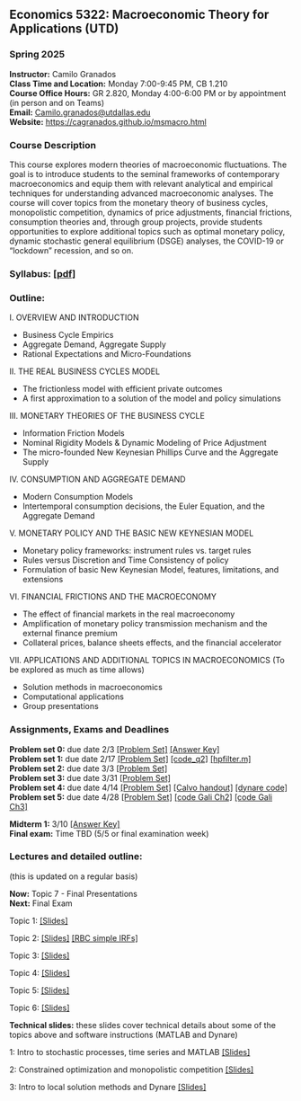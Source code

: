 ## Economics 5322: Macroeconomic Theory for Applications (UTD)
### Spring 2025

**Instructor:** Camilo Granados \
**Class Time and Location:** Monday 7:00-9:45 PM, CB 1.210 \
**Course Office Hours:**  GR 2.820, Monday 4:00-6:00 PM or by appointment (in person and on Teams) \
**Email:** Camilo.granados@utdallas.edu \
**Website:** <a href="https://cagranados.github.io/msmacro.html"><u>https://cagranados.github.io/msmacro.html</u></a> 


### Course Description

This course explores modern theories of macroeconomic fluctuations. The goal is to introduce students to the seminal frameworks of contemporary macroeconomics and equip them with relevant analytical and empirical techniques for understanding advanced macroeconomic analyses. The course will cover topics from the monetary theory of business cycles, monopolistic competition, dynamics of price adjustments, financial frictions, consumption theories and, through group projects, provide students opportunities to explore additional topics such as optimal monetary policy, dynamic stochastic general equilibrium (DSGE) analyses, the COVID-19 or “lockdown” recession, and so on.


### Syllabus:  <a href="https://cagranados.github.io/files/msmacrospring25/Econ5322sp25_syllabus.pdf"><u>[pdf]</u></a> 


### Outline:

I. OVERVIEW AND INTRODUCTION

- Business Cycle Empirics
- Aggregate Demand, Aggregate Supply
- Rational Expectations and Micro-Foundations

II. THE REAL BUSINESS CYCLES MODEL

- The frictionless model with efficient private outcomes
- A first approximation to a solution of the model and policy simulations

III. MONETARY THEORIES OF THE BUSINESS CYCLE

- Information Friction Models
- Nominal Rigidity Models & Dynamic Modeling of Price Adjustment
- The micro-founded New Keynesian Phillips Curve and the Aggregate Supply

IV. CONSUMPTION AND AGGREGATE DEMAND

- Modern Consumption Models
- Intertemporal consumption decisions, the Euler Equation, and the Aggregate Demand
     
V. MONETARY POLICY AND THE BASIC NEW KEYNESIAN MODEL

- Monetary policy frameworks: instrument rules vs. target rules
- Rules versus Discretion and Time Consistency of policy
- Formulation of basic New Keynesian Model, features, limitations, and extensions

VI. FINANCIAL FRICTIONS AND THE MACROECONOMY

- The effect of financial markets in the real macroeconomy
- Amplification of monetary policy transmission mechanism and the external finance premium
- Collateral prices, balance sheets effects, and the financial accelerator

VII. APPLICATIONS AND ADDITIONAL TOPICS IN MACROECONOMICS
(To be explored as much as time allows)

- Solution methods in macroeconomics
- Computational applications
- Group presentations



### Assignments, Exams and Deadlines


**Problem set 0:** due date 2/3 <a href="https://cagranados.github.io/files/msmacrospring25/PS0.pdf"><u>[Problem Set]</u></a> <a href="https://cagranados.github.io/files/msmacrospring25/PS0_AnswerKey.pdf"><u>[Answer Key]</u></a> \
**Problem set 1:** due date 2/17 <a href="https://cagranados.github.io/files/msmacrospring25/PS1.pdf"><u>[Problem Set]</u></a> <a href="https://cagranados.github.io/files/msmacrospring25/ps1q2_code.m"><u>[code_q2]</u></a> <a href="https://cagranados.github.io/files/msmacrospring25/hpfilter.m"><u>[hpfilter.m]</u></a> <!-- <a href="https://cagranados.github.io/files/msmacrospring25/PS1_AnswerKey.pdf"><u>[Answer Key]</u></a>  <a href="https://cagranados.github.io/files/msmacrospring25/data_ps1.xlsx"><u>[data loaded in Ans key]</u></a> --> \
**Problem set 2:** due date 3/3 <a href="https://cagranados.github.io/files/msmacrospring25/PS2.pdf"><u>[Problem Set]</u></a> <!-- <a href="https://cagranados.github.io/files/msmacrospring25/PS2_AnswerKey.pdf"><u>[Answer Key]</u></a> --> \
**Problem set 3:** due date 3/31 <a href="https://cagranados.github.io/files/msmacrospring25/PS3.pdf"><u>[Problem Set]</u></a> <!-- <a href="https://cagranados.github.io/files/msmacrospring25/PS3_AnswerKey.pdf"><u>[Answer Key]</u></a> -->  \
**Problem set 4:** due date 4/14 <a href="https://cagranados.github.io/files/msmacrospring25/PS4.pdf"><u>[Problem Set]</u></a> <a href="https://cagranados.github.io/files/msmacrospring25/Calvo.pdf"><u>[Calvo handout]</u></a> <a href="https://cagranados.github.io/files/msmacrospring25/simpleDSGEexample.mod"><u>[dynare code]</u></a> <!-- <a href="https://cagranados.github.io/files/msmacrospring25/PS4_AnswerKey.pdf"><u>[Answer Key]</u></a> --> \
**Problem set 5:** due date 4/28 <a href="https://cagranados.github.io/files/msmacrospring25/PS5.pdf"><u>[Problem Set]</u></a> 
<a href="https://cagranados.github.io/files/msmacrospring25/Gali_2008_chapter_2.mod"><u>[code Gali Ch2]</u></a>
<a href="https://cagranados.github.io/files/msmacrospring25/Gali_2008_chapter_3.mod"><u>[code Gali Ch3]</u></a>
<!-- <a href="https://cagranados.github.io/files/msmacrospring25/PS5_AnswerKey.pdf"><u>[Answer Key]</u></a> -->

**Midterm 1:** 3/10  <a href="https://cagranados.github.io/files/msmacrospring25/Midterm_MSMacro_AnsKey.pdf"><u>[Answer Key]</u></a> \
**Final exam:** Time TBD (5/5 or final examination week) <!--  <a href="https://cagranados.github.io/files/msmacrospring25/Final_MSMacro_AnsKey.pdf"><u>[Answer Key]</u></a> -->




### Lectures and detailed outline: 
(this is updated on a regular basis)

**Now:** Topic 7 - Final Presentations   \
**Next:** Final Exam
<!--**Next:** Group presentations and <span style="color: red;">Final Exam (May 8, 7:00PM)</span> -->

Topic 1: <a href="https://cagranados.github.io/files/msmacrospring25/Topic1_Intro.pdf"><u>[Slides]</u></a> 
<!-- <a href="https://cagranados.github.io/files/msmacrospring25/Topic1_Intro_wNotes.pdf"><u>[Annotated Slides]</u></a> -->

Topic 2: <a href="https://cagranados.github.io/files/msmacrospring25/Topic2_RBC.pdf"><u>[Slides]</u></a> 
<a href="https://cagranados.github.io/files/msmacrospring25/IRFs_RBC.xlsx"><u>[RBC simple IRFs]</u></a> 
<!-- <a href="https://cagranados.github.io/files/msmacrospring25/Topic2_RBC_wNotes.pdf"><u>[Annotated Slides]</u></a> -->

Topic 3: <a href="https://cagranados.github.io/files/msmacrospring25/Topic3_InfoFrictionsAndNominalRigidities.pdf"><u>[Slides]</u></a> 
<!-- <a href="https://cagranados.github.io/files/msmacrospring25/Topic3_InfoFrictionsAndNominalRigidities_wNotes.pdf"><u>[Annotated Slides]</u></a> -->

Topic 4: <a href="https://cagranados.github.io/files/msmacrospring25/Topic4_ConsumptionAndAggregateDemand.pdf"><u>[Slides]</u></a> 
<!-- <a href="https://cagranados.github.io/files/msmacrospring25/Topic4_ConsumptionAndAggregateDemand_wNotes.pdf"><u>[Annotated Slides]</u></a> -->

Topic 5: <a href="https://cagranados.github.io/files/msmacrospring25/Topic5_MonetaryPolicyAndBasicNKModel.pdf"><u>[Slides]</u></a>
<!-- <a href="https://cagranados.github.io/files/msmacrospring25/Topic5_MonetaryPolicyAndBasicNKModel_wNotes.pdf"><u>[Annotated Slides]</u></a> -->

Topic 6: <a href="https://cagranados.github.io/files/msmacrospring25/Topic6_FinancialFrictions.pdf"><u>[Slides]</u></a>
<!-- <a href="https://cagranados.github.io/files/msmacrospring25/Topic6_FinancialFrictions_wNotes.pdf"><u>[Annotated Slides]</u></a> -->


**Technical slides:** these slides cover technical details about some of the topics above and software instructions (MATLAB and Dynare)

1: Intro to stochastic processes, time series and MATLAB <a href="https://cagranados.github.io/files/msmacrospring25/TechSession1_Slides.pdf"><u>[Slides]</u></a> 
<!-- <a href="https://cagranados.github.io/files/msmacrospring25/TechSession1_Slides_withAnnotations.pdf"><u>[Annotated Slides]</u></a> -->

2: Constrained optimization and monopolistic competition <a href="https://cagranados.github.io/files/msmacrospring25/TechSession2_Slides.pdf"><u>[Slides]</u></a> 
<!-- <a href="https://cagranados.github.io/files/msmacrospring25/TechSession2_Slides_wNotes.pdf"><u>[Annotated Slides]</u></a> -->

3: Intro to local solution methods and Dynare <a href="https://cagranados.github.io/files/msmacrospring25/TechSession3_Slides.pdf"><u>[Slides]</u></a> <!-- <a href="https://cagranados.github.io/files/msmacrospring25/TechSession3_Slides_wNotes.pdf"><u>[Annotated Slides]</u></a> -->
